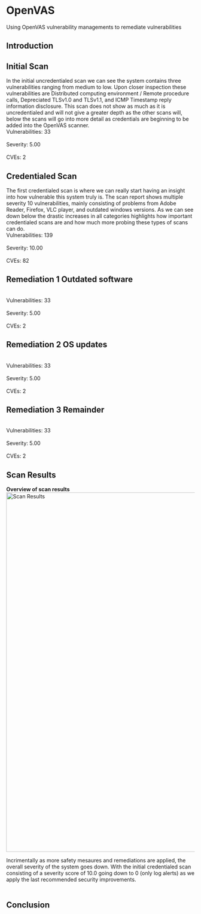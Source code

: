 # OpenVAS
Using OpenVAS vulnerability managements to remediate vulnerabilities

<h2>Introduction</h2>

<h2>Initial Scan</h2>
In the initial uncredentialed scan we can see the system contains three vulnerabilities ranging from medium to low. Upon closer inspection these vulnerabilities are Distributed computing environment / Remote procedure calls, Depreciated TLSv1.0 and TLSv1.1, and ICMP Timestamp reply information disclosure. This scan does not show as much as it is uncredentialed and will not give a greater depth as the other scans will, below the scans will go into more detail as credentials are beginning to be added into the OpenVAS scanner.
<br>Vulnerabilities: 33</br>
<br>Severity: 5.00</br>
<br>CVEs: 2</br>

<h2>Credentialed Scan</h2>
The first credentialed scan is where we can really start having an insight into how vulnerable this system truly is. The scan report shows multiple severity 10 vulnerabilities, mainly consisting of problems from Adobe Reader, Firefox, VLC player, and outdated windows versions. As we can see down below the drastic increases in all categories highlights how important credentialed scans are and how much more probing these types of scans can do.
<br>Vulnerabilities: 139</br>
<br>Severity: 10.00</br>
<br>CVEs: 82</br>

<h2>Remediation 1 Outdated software</h2>

<br>Vulnerabilities: 33</br>
<br>Severity: 5.00</br>
<br>CVEs: 2</br>

<h2>Remediation 2 OS updates</h2>

<br>Vulnerabilities: 33</br>
<br>Severity: 5.00</br>
<br>CVEs: 2</br>

<h2>Remediation 3 Remainder</h2>

<br>Vulnerabilities: 33</br>
<br>Severity: 5.00</br>
<br>CVEs: 2</br>

<h2>Scan Results</h2>
<b>Overview of scan results</b>

<img width="959" alt="Scan Results" src="https://github.com/ChrisHaugaard/OpenVAS/assets/140214520/f3d45d25-07e4-4cd6-a6af-550abc1bc8d6">

Incrimentally as more safety mesaures and remediations are applied, the overall severity of the system goes down. With the initial credentialed scan consisting of a severity score of 10.0 going down to 0 (only log alerts) as we apply the last recommended security improvements. 
<br></br>



<h2>Conclusion</h2>
